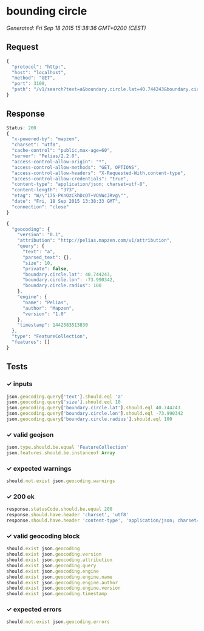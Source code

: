 # bounding circle

*Generated: Fri Sep 18 2015 15:38:36 GMT+0200 (CEST)*
## Request
```javascript
{
  "protocol": "http:",
  "host": "localhost",
  "method": "GET",
  "port": 3100,
  "path": "/v1/search?text=a&boundary.circle.lat=40.744243&boundary.circle.lon=-73.990342&boundary.circle.radius=100"
}
```

## Response
```javascript
Status: 200
{
  "x-powered-by": "mapzen",
  "charset": "utf8",
  "cache-control": "public,max-age=60",
  "server": "Pelias/2.2.0",
  "access-control-allow-origin": "*",
  "access-control-allow-methods": "GET, OPTIONS",
  "access-control-allow-headers": "X-Requested-With,content-type",
  "access-control-allow-credentials": "true",
  "content-type": "application/json; charset=utf-8",
  "content-length": "373",
  "etag": "W/\"175-PKnOzCkhDcOT+VOVWcJRvg\"",
  "date": "Fri, 18 Sep 2015 13:38:33 GMT",
  "connection": "close"
}
```
```javascript
{
  "geocoding": {
    "version": "0.1",
    "attribution": "http://pelias.mapzen.com/v1/attribution",
    "query": {
      "text": "a",
      "parsed_text": {},
      "size": 10,
      "private": false,
      "boundary.circle.lat": 40.744243,
      "boundary.circle.lon": -73.990342,
      "boundary.circle.radius": 100
    },
    "engine": {
      "name": "Pelias",
      "author": "Mapzen",
      "version": "1.0"
    },
    "timestamp": 1442583513830
  },
  "type": "FeatureCollection",
  "features": []
}
```

## Tests

### ✓ inputs
```javascript
json.geocoding.query['text'].should.eql 'a'
json.geocoding.query['size'].should.eql 10
json.geocoding.query['boundary.circle.lat'].should.eql 40.744243
json.geocoding.query['boundary.circle.lon'].should.eql -73.990342
json.geocoding.query['boundary.circle.radius'].should.eql 100
```

### ✓ valid geojson
```javascript
json.type.should.be.equal 'FeatureCollection'
json.features.should.be.instanceof Array
```

### ✓ expected warnings
```javascript
should.not.exist json.geocoding.warnings
```

### ✓ 200 ok
```javascript
response.statusCode.should.be.equal 200
response.should.have.header 'charset', 'utf8'
response.should.have.header 'content-type', 'application/json; charset=utf-8'
```

### ✓ valid geocoding block
```javascript
should.exist json.geocoding
should.exist json.geocoding.version
should.exist json.geocoding.attribution
should.exist json.geocoding.query
should.exist json.geocoding.engine
should.exist json.geocoding.engine.name
should.exist json.geocoding.engine.author
should.exist json.geocoding.engine.version
should.exist json.geocoding.timestamp
```

### ✓ expected errors
```javascript
should.not.exist json.geocoding.errors
```

